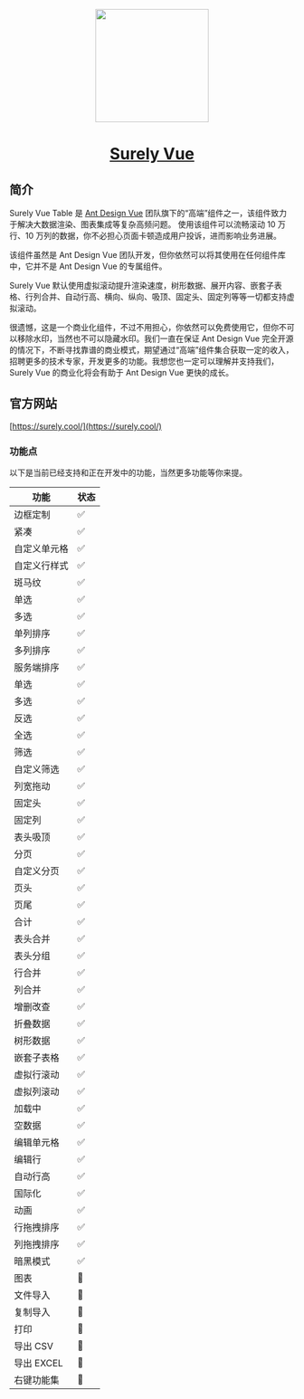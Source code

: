 <p align="center">
  <a href="https://surely.cool/">
    <img width="200" src="https://github.com/surely-vue/table/blob/main/src/assets/surely-vue-logo.png?raw=true">
  </a>
</p>

<h1 align="center">
  <a href="https://surely.cool/" target="_blank">Surely Vue</a>
</h1>

## 简介

Surely Vue Table 是 [Ant Design Vue](https://www.antdv.com/) 团队旗下的“高端”组件之一，该组件致力于解决大数据渲染、图表集成等复杂高频问题。 使用该组件可以流畅滚动 10 万行、10 万列的数据，你不必担心页面卡顿造成用户投诉，进而影响业务进展。

该组件虽然是 Ant Design Vue 团队开发，但你依然可以将其使用在任何组件库中，它并不是 Ant Design Vue 的专属组件。

Surely Vue 默认使用虚拟滚动提升渲染速度，树形数据、展开内容、嵌套子表格、行列合并、自动行高、横向、纵向、吸顶、固定头、固定列等等一切都支持虚拟滚动。

很遗憾，这是一个商业化组件，不过不用担心，你依然可以免费使用它，但你不可以移除水印，当然也不可以隐藏水印。我们一直在保证 Ant Design Vue 完全开源的情况下，不断寻找靠谱的商业模式，期望通过“高端”组件集合获取一定的收入，招聘更多的技术专家，开发更多的功能。我想您也一定可以理解并支持我们，Surely Vue 的商业化将会有助于 Ant Design Vue 更快的成长。

## 官方网站

[https://surely.cool/](https://surely.cool/)

### 功能点

以下是当前已经支持和正在开发中的功能，当然更多功能等你来提。

| 功能         | 状态 |
| ------------ | ---- |
| 边框定制     | ✅   |
| 紧凑         | ✅   |
| 自定义单元格 | ✅   |
| 自定义行样式 | ✅   |
| 斑马纹       | ✅   |
| 单选         | ✅   |
| 多选         | ✅   |
| 单列排序     | ✅   |
| 多列排序     | ✅   |
| 服务端排序   | ✅   |
| 单选         | ✅   |
| 多选         | ✅   |
| 反选         | ✅   |
| 全选         | ✅   |
| 筛选         | ✅   |
| 自定义筛选   | ✅   |
| 列宽拖动     | ✅   |
| 固定头       | ✅   |
| 固定列       | ✅   |
| 表头吸顶     | ✅   |
| 分页         | ✅   |
| 自定义分页   | ✅   |
| 页头         | ✅   |
| 页尾         | ✅   |
| 合计         | ✅   |
| 表头合并     | ✅   |
| 表头分组     | ✅   |
| 行合并       | ✅   |
| 列合并       | ✅   |
| 增删改查     | ✅   |
| 折叠数据     | ✅   |
| 树形数据     | ✅   |
| 嵌套子表格   | ✅   |
| 虚拟行滚动   | ✅   |
| 虚拟列滚动   | ✅   |
| 加载中       | ✅   |
| 空数据       | ✅   |
| 编辑单元格   | ✅   |
| 编辑行       | ✅   |
| 自动行高     | ✅   |
| 国际化       | ✅   |
| 动画         | ✅   |
| 行拖拽排序   | ✅   |
| 列拖拽排序   | ✅   |
| 暗黑模式     | ✅   |
| 图表         | 🚧   |
| 文件导入     | 🚧   |
| 复制导入     | 🚧   |
| 打印         | 🚧   |
| 导出 CSV     | 🚧   |
| 导出 EXCEL   | 🚧   |
| 右键功能集   | 🚧   |
